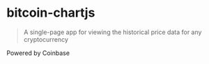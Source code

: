 # bitcoin-chartjs

> A single-page app for viewing the historical price data for any cryptocurrency

Powered by Coinbase 
